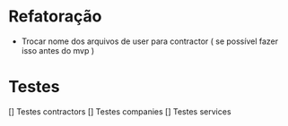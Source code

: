 # Refatoração

- Trocar nome dos arquivos de user para contractor ( se possível fazer isso antes do mvp )

# Testes

[] Testes contractors
[] Testes companies
[] Testes services
